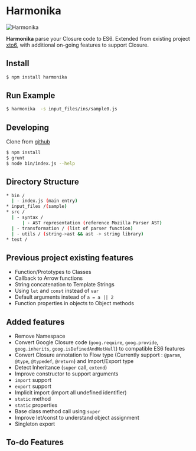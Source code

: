 # Harmonika

![Harmonika](https://dl.dropboxusercontent.com/u/9834816/harmonika.png)

**Harmonika** parse your Closure code to ES6. Extended from existing project [xto6](https://github.com/mohebifar/xto6), with additional on-going features to support Closure.

## Install
```bash
$ npm install harmonika
```

## Run Example
```bash
$ harmonika  -s input_files/ins/sample0.js
```

## Developing
Clone from [github](https://github.com/semmatabei/harmonika)

```bash
$ npm install
$ grunt
$ node bin/index.js --help
```

## Directory Structure
```bash
* bin /
  | - index.js (main entry)
* input_files /(sample)
* src /
  | - syntax /
      | - AST representation (reference Mozilla Parser AST)
  | - transformation / (list of parser function)
  | - utils / (string->ast && ast -> string library)
* test /
```

## Previous project existing features
* Function/Prototypes to Classes
* Callback to Arrow functions
* String concatenation to Template Strings
* Using `let` and `const` instead of `var`
* Default arguments instead of `a = a || 2`
* Function properties in objects to Object methods

## Added features
- Remove Namespace
- Convert Google Closure code (`goog.require`, `goog.provide`, `goog.inherits`, `goog.isDefinedAndNotNull`) to compatible ES6 features
- Convert Closure annotation to Flow type (Currently support : `@param`, `@type`, `@typedef`, `@return`) and Import/Export type
- Detect Inheritance (`super` call, `extend`)
- Improve constructor to support arguments
- `import` support
- `export` support
- Implicit import (import all undefined identifier)
- `static` method
- `static` properties
- Base class method call using `super`
- Improve let/const to understand object assignment
- Singleton export
 
## To-do Features
